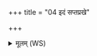 +++
title = "04 इदं सप्तप्रखे"

+++
<details><summary>मूलम् (WS)</summary>

इदं सप्तप्रखे त्वं किलासं नाशया त्वचः ॥  
निष्कृतिर्नाम वा असि सेदं निष्कृधि भद्रया ॥ ४ ॥
</details>